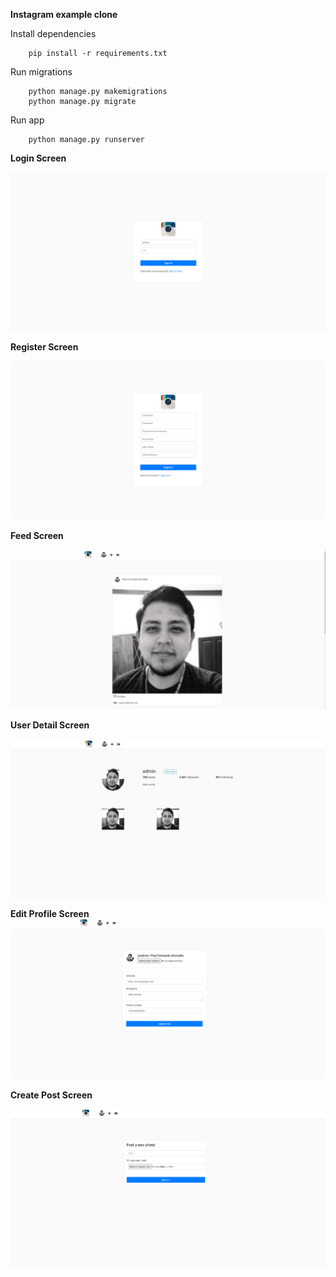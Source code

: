 **Instagram example clone** 
    
Install dependencies 
    
        pip install -r requirements.txt
        
Run migrations
        
        python manage.py makemigrations
        python manage.py migrate        

Run app
        
        python manage.py runserver        

**Login Screen**

![Login Screen](images_doc/login.PNG)

**Register Screen**

![Register Screen](images_doc/register.PNG)

**Feed Screen**

![Feed Screen](images_doc/feed.PNG)

**User Detail Screen** 

![User Detail Screen](images_doc/user_detail.PNG)

**Edit Profile Screen**
![Edit Profile Screen](images_doc/edit_profile.PNG)

**Create Post Screen**

![Create Post Screen](images_doc/create_post.PNG)